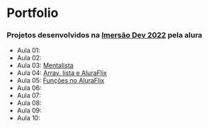 # Portfolio

### Projetos desenvolvidos na [Imersão Dev 2022](https://imersao.dev/) pela alura

* Aula 01: 
* Aula 02: 
* Aula 03: [Mentalista](https://codepen.io/dennyamarojr/full/ZEovBxd)
* Aula 04: [Array, lista e AluraFlix](https://codepen.io/dennyamarojr/full/NWMxmoB)
* Aula 05: [Funções no AluraFlix](https://codepen.io/dennyamarojr/full/eYrZmQa)
* Aula 06: 
* Aula 07: 
* Aula 08: 
* Aula 09: 
* Aula 10: 
